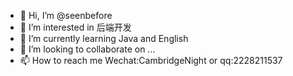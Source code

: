 - 👋 Hi, I’m @seenbefore
- 👀 I’m interested in 后端开发
- 🌱 I’m currently learning Java and English
- 💞️ I’m looking to collaborate on ...
- 📫 How to reach me Wechat:CambridgeNight or qq:2228211537

<!---
seenbefore/seenbefore is a ✨ special ✨ repository because its `README.md` (this file) appears on your GitHub profile.
You can click the Preview link to take a look at your changes.
--->
